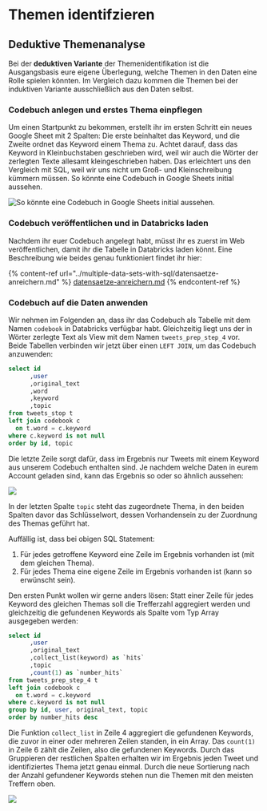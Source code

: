 # Themen identifzieren

## Deduktive Themenanalyse

Bei der **deduktiven Variante** der Themenidentifikation ist die Ausgangsbasis eure eigene Überlegung, welche Themen in den Daten eine Rolle spielen könnten. Im Vergleich dazu kommen die Themen bei der induktiven Variante ausschließlich aus den Daten selbst.

### Codebuch anlegen und erstes Thema einpflegen

Um einen Startpunkt zu bekommen, erstellt ihr im ersten Schritt ein neues Google Sheet mit 2 Spalten: Die erste beinhaltet das Keyword, und die Zweite ordnet das Keyword einem Thema zu. Achtet darauf, dass das Keyword in Kleinbuchstaben geschrieben wird, weil wir auch die Wörter der zerlegten Texte allesamt kleingeschrieben haben. Das erleichtert uns den Vergleich mit SQL, weil wir uns nicht um Groß- und Kleinschreibung kümmern müssen. So könnte eine Codebuch in Google Sheets initial aussehen.

![So könnte eine Codebuch in Google Sheets initial aussehen.](https://gblobscdn.gitbook.com/assets%2F-LIAGGBJMP1kBzA4YD-z%2F-LeCW89D7jLxK-7HvUrq%2F-LeCXPJbPNhwDToFJe06%2Fimage.png?alt=media\&token=fe67b1c4-973f-431c-89f7-bb81b60b8403)

### Codebuch veröffentlichen und in Databricks laden

Nachdem ihr euer Codebuch angelegt habt, müsst ihr es zuerst im Web veröffentlichen, damit ihr die Tabelle in Databricks laden könnt. Eine Beschreibung wie beides genau funktioniert findet ihr hier:

{% content-ref url="../multiple-data-sets-with-sql/datensaetze-anreichern.md" %}
[datensaetze-anreichern.md](../multiple-data-sets-with-sql/datensaetze-anreichern.md)
{% endcontent-ref %}

### Codebuch auf die Daten anwenden

Wir nehmen im Folgenden an, dass ihr das Codebuch als Tabelle mit dem Namen `codebook` in Databricks verfügbar habt. Gleichzeitig liegt uns der in Wörter zerlegte Text als View mit dem Namen `tweets_prep_step_4` vor. Beide Tabellen verbinden wir jetzt über einen `LEFT JOIN`, um das Codebuch anzuwenden:

```sql
select id
      ,user
      ,original_text
      ,word
      ,keyword    
      ,topic
from tweets_stop t
left join codebook c
  on t.word = c.keyword
where c.keyword is not null
order by id, topic
```

Die letzte Zeile sorgt dafür, dass im Ergebnis nur Tweets mit einem Keyword aus unserem Codebuch enthalten sind. Je nachdem welche Daten in eurem Account geladen sind, kann das Ergebnis so oder so ähnlich aussehen:

![](https://gblobscdn.gitbook.com/assets%2F-LIAGGBJMP1kBzA4YD-z%2F-LeCW89D7jLxK-7HvUrq%2F-LeC\_paEax988UlNdsOW%2Fimage.png?alt=media\&token=26179243-f4e7-4918-8aa8-99ce7070bd46)

In der letzten Spalte `topic` steht das zugeordnete Thema, in den beiden Spalten davor das Schlüsselwort, dessen Vorhandensein zu der Zuordnung des Themas geführt hat.

Auffällig ist, dass bei obigen SQL Statement:

1. Für jedes getroffene Keyword eine Zeile im Ergebnis vorhanden ist (mit dem gleichen Thema).
2. Für jedes Thema eine eigene Zeile im Ergebnis vorhanden ist (kann so erwünscht sein).

Den ersten Punkt wollen wir gerne anders lösen: Statt einer Zeile für jedes Keyword des gleichen Themas soll die Trefferzahl aggregiert werden und gleichzeitig die gefundenen Keywords als Spalte vom Typ Array ausgegeben werden:

```sql
select id
      ,user
      ,original_text
      ,collect_list(keyword) as `hits`
      ,topic
      ,count(1) as `number_hits`
from tweets_prep_step_4 t
left join codebook c
  on t.word = c.keyword
where c.keyword is not null
group by id, user, original_text, topic
order by number_hits desc
```

Die Funktion `collect_list` in Zeile 4 aggregiert die gefundenen Keywords, die zuvor in einer oder mehreren Zeilen standen, in ein Array. Das `count(1)` in Zeile 6 zählt die Zeilen, also die gefundenen Keywords. Durch das Gruppieren der restlichen Spalten erhalten wir im Ergebnis jeden Tweet und identifiziertes Thema jetzt genau einmal. Durch die neue Sortierung nach der Anzahl gefundener Keywords stehen nun die Themen mit den meisten Treffern oben.

![](https://gblobscdn.gitbook.com/assets%2F-LIAGGBJMP1kBzA4YD-z%2F-LeCW89D7jLxK-7HvUrq%2F-LeCcBRoBp-AcQbpLhM0%2Fimage.png?alt=media\&token=f17fc67c-ed6d-4582-a0b5-d013530ea258)
